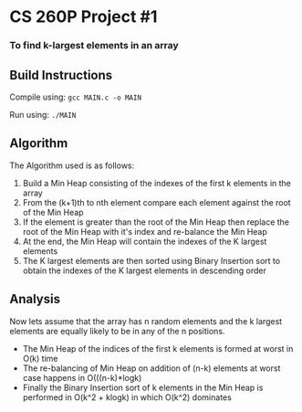 # CS 260P Project #1 
### To find k-largest elements in an array

## Build Instructions
Compile using:
`gcc MAIN.c -o MAIN`

Run using: `./MAIN`

## Algorithm

The Algorithm used is as follows:

1. Build a Min Heap consisting of the indexes of the first k elements in the array
2. From the (k+1)th to nth element compare each element against the root of the Min Heap
3. If the element is greater than the root of the Min Heap then replace the root of the Min Heap with it's index and re-balance the Min Heap
4. At the end, the Min Heap will contain the indexes of the K largest elements
5. The K largest elements are then sorted using Binary Insertion sort to obtain the indexes of the K largest elements in descending order

## Analysis

Now lets assume that the array has n random elements and the k largest elements are equally likely to be in any of the n positions.

- The Min Heap of the indices of the first k elements is formed at worst in O(k) time
- The re-balancing of Min Heap on addition of (n-k) elements at worst case happens in O(((n-k)*logk) 
- Finally the Binary Insertion sort of k elements in the Min Heap is performed in O(k^2 + klogk) in which O(k^2) dominates


